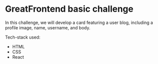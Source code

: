 # GreatFrontend basic challenge

In this challenge, we will develop a card featuring a user blog, including a profile image, name, username, and body.

Tech-stack used:
- HTML
- CSS
- React
